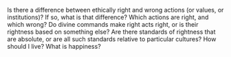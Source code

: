 Is there a difference between ethically right and wrong actions (or values, or institutions)? If so, what is that difference? Which actions are right, and which wrong? Do divine commands make right acts right, or is their rightness based on something else? Are there standards of rightness that are absolute, or are all such standards relative to particular cultures? How should I live? What is happiness?